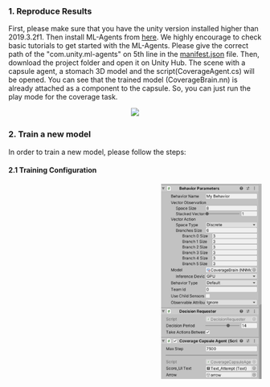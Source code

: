 
### 1. Reproduce Results

First, please make sure that you have the unity version installed higher than 2019.3.2f1. Then install ML-Agents from [here](https://github.com/Unity-Technologies/ml-agents). We highly encourage to check basic tutorials to get started with the ML-Agents. Please give the correct path of the "com.unity.ml-agents" on 5th line in the [manifest.json](Packages/manifest.json) file. Then, download the project folder and open it on Unity Hub. The scene with a capsule agent, a stomach 3D model and the script(CoverageAgent.cs) will be opened. You can see that the trained model (CoverageBrain.nn) is already attached as a component to the capsule. So, you can just run the play mode for the coverage task. 

<p align="center">
  <img src="../img/capsulecoverage.gif" width=500//>

### 2. Train a new model
In order to train a new model, please follow the steps:

#### 2.1 Training Configuration 
</p>
<img align="right" src="../img/capsuleagent.png" width="200">
